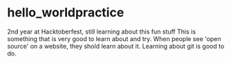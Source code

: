 # hello_worldpractice
2nd year at Hacktoberfest, still learning about this fun stuff
This is something that is very good to learn about and try.
When people see 'open source' on a website, they shold learn about it.
Learning about git is good to do.
